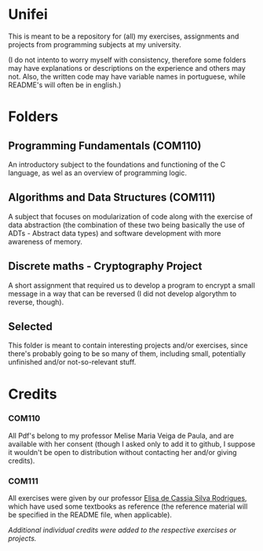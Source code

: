 # Unifei
This is meant to be a repository for (all) my exercises, assignments and projects from programming subjects at my university.

(I do not intento to worry myself with consistency, therefore some folders may have explanations or descriptions on the experience and others may not. Also, the written code may have variable names in portuguese, while README's will often be in english.)

# Folders

## Programming Fundamentals (COM110)
An introductory subject to the foundations and functioning of the C language, as wel as an overview of programming logic.

## Algorithms and Data Structures (COM111)
A subject that focuses on modularization of code along with the exercise of data abstraction (the combination of these two being basically the use of ADTs - Abstract data types) and software development with more awareness of memory. 

## Discrete maths - Cryptography Project
A short assignment that required us to develop a program to encrypt a small message in a way that can be reversed (I did not develop algorythm to reverse, though).

## Selected
This folder is meant to contain interesting projects and/or exercises, since there's probably going to be so many of them, including small, potentially unfinished and/or not-so-relevant stuff. 
    
# Credits 
 
### COM110
All Pdf's belong to my professor Melise Maria Veiga de Paula, and are available with her consent (though I asked only to add it to github, I suppose it wouldn't be open to distribution without contacting her and/or giving credits).

### COM111 
All exercises were given by our professor [Elisa de Cassia Silva Rodrigues](https://github.com/elisa-rodrigues), which have used some textbooks as reference (the reference material will be specified in the README file, when applicable).

*Additional individual credits were added to the respective exercises or projects.*
